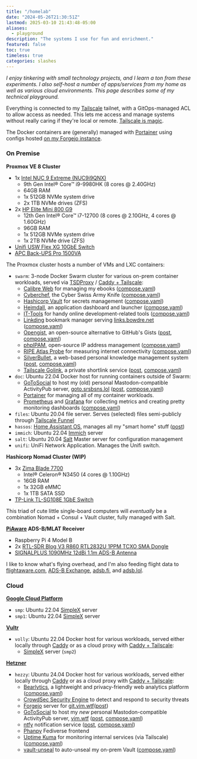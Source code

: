 ```yaml
---
title: "/homelab"
date: "2024-05-26T21:30:51Z"
lastmod: 2025-03-10 21:43:48-05:00
aliases:
  - playground
description: "The systems I use for fun and enrichment."
featured: false
toc: true
timeless: true
categories: slashes
---
```

*I enjoy tinkering with small technology projects, and I learn a ton from these experiments. I also self-host a number of apps/services from my home as well as various cloud environments. This page describes some of my technical playground.*

Everything is connected to my [Tailscale](https://tailscale.com) tailnet, with a GitOps-managed ACL to allow access as needed. This lets me access and manage systems without really caring if they're local or remote. [Tailscale is magic](/secure-networking-made-simple-with-tailscale/).

The Docker containers are (generally) managed with [Portainer](https://www.portainer.io/) using configs hosted [on my Forgejo instance](https://git.vim.wtf/wq/compositions).

### On Premise

**Proxmox VE 8 Cluster**
- 1x [Intel NUC 9 Extreme (NUC9i9QNX)](https://www.amazon.com/Intel-Extreme-NUC9i9QNX-Single-Model/dp/B0851JV4R8)
  - 9th Gen Intel® Core™ i9-9980HK (8 cores @ 2.40GHz)
  - 64GB RAM
  - 1x 512GB NVMe system drive
  - 2x 1TB NVMe drives (ZFS)
- 2x [HP Elite Mini 800 G9](https://www.hp.com/us-en/shop/pdp/hp-elite-mini-800-g9-desktop-pc-p-88u16ua-aba-1)
  - 12th Gen Intel® Core™ i7-12700 (8 cores @ 2.10GHz, 4 cores @ 1.60GHz)
  - 96GB RAM
  - 1x 512GB NVMe system drive
  - 1x 2TB NVMe drive (ZFS)
- [Unifi USW Flex XG 10GbE Switch](https://store.ui.com/us/en/collections/unifi-switching-utility-10-gbps-ethernet/products/unifi-flex-xg)
- [APC Back-UPS Pro 1500VA](https://www.apc.com/us/en/product/BR1500G/)

The Proxmox cluster hosts a number of VMs and LXC containers:
- `swarm`: 3-node Docker Swarm cluster for various on-prem container workloads, served via [TSDProxy](https://almeidapaulopt.github.io/tsdproxy/) / [Caddy + Tailscale](/caddy-tailscale-alternative-cloudflare-tunnel/):
  - [Calibre Web](https://github.com/janeczku/calibre-web) for managing my ebooks ([compose.yaml](https://git.vim.wtf/wq/compositions/src/branch/main/calibre/compose.yaml))
  - [Cyberchef](https://github.com/gchq/CyberChef), the Cyber Swiss Army Knife ([compose.yaml](https://git.vim.wtf/wq/compositions/src/branch/main/cyberchef/compose.yaml))
  - [Hashicorp Vault](https://www.vaultproject.io/) for secrets management ([compose.yaml](https://git.vim.wtf/wq/compositions/src/branch/main/vault/compose.yaml))
  - [Heimdall](https://github.com/linuxserver/Heimdall), an application dashboard and launcher ([compose.yaml](https://git.vim.wtf/wq/compositions/src/branch/main/heimdall/compose.yaml))
  - [IT-Tools](https://github.com/CorentinTh/it-tools) for handy online development-related tools ([compose.yaml](https://git.vim.wtf/wq/compositions/src/branch/main/it-tools/compose.yaml))
  - [Linkding](https://github.com/sissbruecker/linkding) bookmark manager serving [links.bowdre.net](https://links.bowdre.net/bookmarks/shared) ([compose.yaml](https://git.vim.wtf/wq/compositions/src/branch/main/linkding/compose.yaml))
  - [Opengist](https://github.com/thomiceli/opengist), an open-source alternative to GitHub's Gists ([post](https://srsbsns.lol/opening-up-opengist/), [compose.yaml](https://git.vim.wtf/wq/compositions/src/branch/main/opengist/compose.yaml))
  - [phpIPAM](https://github.com/phpipam/phpipam), open-source IP address management ([compose.yaml](https://git.vim.wtf/wq/compositions/src/branch/main/phpipam/compose.yaml))
  - [RIPE Atlas Probe](https://www.ripe.net/analyse/internet-measurements/ripe-atlas/) for measuring internet connectivity ([compose.yaml](https://git.vim.wtf/wq/compositions/src/branch/main/ripe-atlas/compose.yaml))
  - [SilverBullet](https://silverbullet.md), a web-based personal knowledge management system ([post](/publish-silverbullet-notes-quartz/), [compose.yaml](https://git.vim.wtf/wq/compositions/src/branch/main/silverbullet/compose.yaml))
  - [Tailscale Golink](https://github.com/tailscale/golink), a private shortlink service ([post](/tailscale-golink-private-shortlinks-tailnet/), [compose.yaml](https://git.vim.wtf/wq/compositions/src/branch/main/golink/compose.yaml))
- `doc`: Ubuntu 22.04 Docker host for running containers outside of Swarm:
  - [GoToSocial](https://gotosocial.org/) to host my (old) personal Mastodon-compatible ActivityPub server, [goto.srsbsns.lol](https://goto.srsbsns.lol) ([post](https://srsbsns.lol/going-to-gotosocial/), [compose.yaml](https://git.vim.wtf/wq/compositions/src/branch/main/gotosocial/compose.yaml))
  - [Portainer](https://www.portainer.io/) for managing all of my container workloads.
  - [Prometheus](https://github.com/prometheus/prometheus) and [Grafana](https://github.com/grafana/grafana) for collecting metrics and creating pretty monitoring dashboards ([compose.yaml](https://git.vim.wtf/wq/compositions/src/branch/main/promgraf/compose.yaml))
- `files`: Ubuntu 20.04 file server. Serves (selected) files semi-publicly through [Tailscale Funnel](/tailscale-ssh-serve-funnel/#tailscale-funnel)
- `hassos`: [Home Assistant OS](https://www.home-assistant.io/installation/), manages all my "smart home" stuff ([post](/automating-camera-notifications-home-assistant-ntfy/))
- `immich`: Ubuntu 22.04 [Immich](https://immich.app/) server
- `salt`: Ubuntu 20.04 [Salt](https://saltproject.io/) Master server for configuration management
- `unifi`: UniFi Network Application. Manages the Unifi switch.

**Hashicorp Nomad Cluster (WIP)**
- 3x [Zima Blade 7700](https://shop.zimaboard.com/products/zimablade-single-board-server-for-cyber-native)
  - Intel® Celeron® N3450 (4 cores @ 1.10GHz)
  - 16GB RAM
  - 1x 32GB eMMC
  - 1x 1TB SATA SSD
- [TP-Link TL-SG108E 1GbE Switch](https://www.tp-link.com/us/home-networking/8-port-switch/tl-sg108e/)

This triad of cute little single-board computers will *eventually* be a combination Nomad + Consul + Vault cluster, fully managed with Salt.

**[PiAware](https://www.flightaware.com/adsb/piaware/build) ADS-B/MLAT Receiver**
- Raspberry Pi 4 Model B
- 2x [RTL-SDR Blog V3 R860 RTL2832U 1PPM TCXO SMA Dongle](https://www.amazon.com/gp/product/B0129EBDS2)
- [SIGNALPLUS 1090MHz 12dBi 1.1m ADS-B Antenna](https://www.amazon.com/gp/product/B08XYRMG3V/)

I like to know what's flying overhead, and I'm also feeding flight data to [flightaware.com](https://flightaware.com), [ADS-B Exchange](https://www.adsbexchange.com/), [adsb.fi](https://adsb.fi), and [adsb.lol](https://adsb.lol/).

### Cloud

**[Google Cloud Platform](https://cloud.google.com/free/docs/free-cloud-features)**
- `smp`: Ubuntu 22.04 [SimpleX](/simplex/) server
- `smp1`: Ubuntu 22.04 [SimpleX](/simplex/) server

**[Vultr](https://www.vultr.com)**
- `volly`: Ubuntu 22.04 Docker host for various workloads, served either locally through [Caddy](https://caddyserver.com/) or as a cloud proxy with [Caddy + Tailscale](/caddy-tailscale-alternative-cloudflare-tunnel/):
  - [SimpleX](/simplex/) server (`smp2`)

**[Hetzner](https://www.hetzner.com/)**
- `hezzy`: Ubuntu 24.04 Docker host for various workloads, served either locally through [Caddy](https://caddyserver.com/) or as a cloud proxy with [Caddy + Tailscale](/caddy-tailscale-alternative-cloudflare-tunnel/):
  - [Bearlytics](https://github.com/hermanmartinus/bearlytics/), a lightweight and privacy-friendly web analytics platform ([compose.yaml](https://git.vim.wtf/wq/compositions/src/branch/main/bearlytics/compose.yaml))
  - [CrowdSec Security Engine](https://github.com/crowdsecurity/crowdsec) to detect and respond to security threats
  - [Forgejo](https://forgejo.org/) server for [git.vim.wtf](https://git.vim.wtf/explore/repos)([post](/gitea-self-hosted-git-server/))
  - [GoToSocial](https://gotosocial.org/) to host my *new* personal Mastodon-compatible ActivityPub server, [vim.wtf](https://vim.wtf) ([post](https://srsbsns.lol/going-to-gotosocial/), [compose.yaml](https://git.vim.wtf/wq/compositions/src/branch/main/gotosocial-vimwtf/compose.yaml))
  - [ntfy](https://ntfy.sh/) notification service ([post](/easy-push-notifications-with-ntfy/), [compose.yaml](https://git.vim.wtf/wq/compositions/src/branch/main/ntfy/compose.yaml))
  - [Phanpy](https://github.com/cheeaun/phanpy) Fediverse frontend
  - [Uptime Kuma](https://github.com/louislam/uptime-kuma) for monitoring internal services (via Tailscale) ([compose.yaml](https://git.vim.wtf/wq/compositions/src/branch/main/uptime/compose.yaml))
  - [vault-unseal](https://github.com/lrstanley/vault-unseal) to auto-unseal my on-prem Vault ([compose.yaml](https://git.vim.wtf/wq/compositions/src/branch/main/vault-unseal/compose.yaml))

